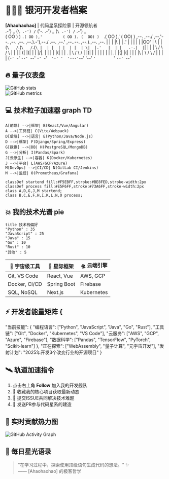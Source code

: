     
# 👨🚀🌌 **银河开发者档案**  
**[Ahaohaohao]** | 代码星系探险家 | 开源领航者  
          .-') _          (`\ .-') /`         ('-.    .-') _  (`\ .-') /`  .-') _  
         ( OO ) )         `.( OO ),'         ( OO ). (  OO) )  `.( OO ),' (  OO) ) 
 ,--. ,--./ ,--,'--. ,--. ,--.   ,--.).-'),--./ .--. ,--.' ,--..--.   ,--.).,--. ,--.
 |  | |  |\ |  |  .' |  | |  |   |  |OO' |   \ |  |(`\   /`.(`\   /`.(`\ |  | |  |
 |  | |  | \|  |.'   |  | |   .-.|  |`| |    \|  |  \     /  \     /  \ |  | |  |
(|  |(|  |  |  |/|.  |  | |  | |(|  |   |  .     |   \   /    \   /    \|  |(|  |
 |  | |  |  |  | |.  |  |(|  |(| |  |   |  |\    |    \ /      \ /      |  | |  |
(`-' `-'  `--' `--' `-' `-'`  '-' '  '---'`--' '--'     `'        `'       `--' `--'
## 🔥 **量子仪表盘**  
![GitHub stats](https://github-readme-stats.vercel.app/api?username=Ahaohaohao&show_icons=true&theme=synthwave&count_private=true&include_all_commits=true&hide_border=true)  
![GitHub metrics](https://metrics.lecoq.io/Ahaohaohao?template=classic&base.header=0&base.activity=0&languages=1&languages.colors=github&languages.threshold=0%25&languages.hide=Jupyter%20Notebook&config.timezone=Asia%2FShanghai)  


## 💻 **技术粒子加速器**  graph TD
    A[前端] -->|框架| B(React/Vue/Angular)
    A -->|工具链| C(Vite/Webpack)
    D[后端] -->|语言| E(Python/Java/Node.js)
    D -->|框架| F(Django/Spring/Express)
    G[数据] -->|DB| H(PostgreSQL/MongoDB)
    G -->|分析| I(Pandas/Spark)
    J[云原生] -->|容器| K(Docker/Kubernetes)
    J -->|平台| L(AWS/GCP/Azure)
    M[DevOps] -->|CI/CD| N(GitLab CI/Jenkins)
    M -->|监控| O(Prometheus/Grafana)
    
    classDef startend fill:#F5EBFF,stroke:#BE8FED,stroke-width:2px
    classDef process fill:#E5F6FF,stroke:#73A6FF,stroke-width:2px
    class A,D,G,J,M startend;
    class B,C,E,F,H,I,K,L,N,O process;


## 💥 **我的技术光谱**  pie
    title 技术栈偏好
    "Python" : 35
    "JavaScript" : 25
    "Java" : 15
    "Go" : 10
    "Rust" : 10
    "其他" : 5

| 🔭 宇宙级工具 | 🌌 星际框架 | 🛸 云端引擎 |
|--------------|------------|------------|
| Git, VS Code | React, Vue | AWS, GCP  |
| Docker, CI/CD | Spring Boot | Firebase |
| SQL, NoSQL  | Next.js    | Kubernetes|

## ⚡ **开发者能量矩阵**  {
  "当前技能": {
    "编程语言": ["Python", "JavaScript", "Java", "Go", "Rust"],
    "工具链": ["Git", "Docker", "Kubernetes", "VS Code"],
    "云服务": ["AWS", "GCP", "Azure", "Firebase"],
    "数据科学": ["Pandas", "TensorFlow", "PyTorch", "Scikit-learn"]
  },
  "正在探索": ["WebAssembly", "量子计算", "元宇宙开发"],
  "发射计划": "2025年开发3个改变行业的开源项目"
}

## 🛰️ **轨道加速指令**  
1. 点击右上角 **Follow** 加入我的开发舰队  
2. 🌟 收藏我的核心项目获取最新动态  
3. 🚀 提交ISSUE共同解决技术难题  
4. 📧 发送PR参与代码星系的建造  

## 🌠 **实时贡献热力图**  
![GitHub Activity Graph](https://activity-graph.herokuapp.com/graph?username=Ahaohaohao&bg_color=1F222E&color=8A4BFF&line=8A4BFF&point=FFFFFF&hide_border=true)  

## 🌠 **每日星光语录**  
> "在学习过程中，探索使用顶级语句生成代码的想法。" ✨  
> —— [Ahaohaohao] 的极客哲学
    

